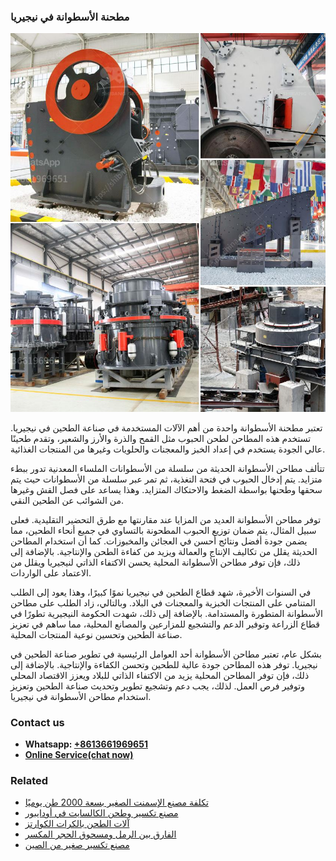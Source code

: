 <h3>مطحنة الأسطوانة في نيجيريا</h3><img src='1701854008.jpg' alt=''><p>تعتبر مطحنة الأسطوانة واحدة من أهم الآلات المستخدمة في صناعة الطحين في نيجيريا. تستخدم هذه المطاحن لطحن الحبوب مثل القمح والذرة والأرز والشعير، وتقدم طحينًا عالي الجودة يستخدم في إعداد الخبز والمعجنات والحلويات وغيرها من المنتجات الغذائية.</p><p>تتألف مطاحن الأسطوانة الحديثة من سلسلة من الأسطوانات الملساء المعدنية تدور ببطء متزايد. يتم إدخال الحبوب في فتحة التغذية، ثم تمر عبر سلسلة من الأسطوانات حيث يتم سحقها وطحنها بواسطة الضغط والاحتكاك المتزايد. وهذا يساعد على فصل القش وغيرها من الشوائب عن الطحين النقي.</p><p>توفر مطاحن الأسطوانة العديد من المزايا عند مقارنتها مع طرق التحضير التقليدية. فعلى سبيل المثال، يتم ضمان توزيع الحبوب المطحونة بالتساوي في جميع أنحاء الطحين، مما يضمن جودة أفضل ونتائج أحسن في العجائن والمخبوزات. كما أن استخدام المطاحن الحديثة يقلل من تكاليف الإنتاج والعمالة ويزيد من كفاءة الطحن والإنتاجية. بالإضافة إلى ذلك، فإن توفر مطاحن الأسطوانة المحلية يحسن الاكتفاء الذاتي لنيجيريا ويقلل من الاعتماد على الواردات.</p><p>في السنوات الأخيرة، شهد قطاع الطحين في نيجيريا نموًا كبيرًا، وهذا يعود إلى الطلب المتنامي على المنتجات الخبزية والمعجنات في البلاد. وبالتالي، زاد الطلب على مطاحن الأسطوانة المتطورة والمستدامة. بالإضافة إلى ذلك، شهدت الحكومة النيجيرية تطورًا في قطاع الزراعة وتوفير الدعم والتشجيع للمزارعين والمصانع المحلية، مما ساهم في تعزيز صناعة الطحين وتحسين نوعية المنتجات المحلية.</p><p>بشكل عام، تعتبر مطاحن الأسطوانة أحد العوامل الرئيسية في تطوير صناعة الطحين في نيجيريا. توفر هذه المطاحن جودة عالية للطحين وتحسن الكفاءة والإنتاجية. بالإضافة إلى ذلك، فإن توفر المطاحن المحلية يزيد من الاكتفاء الذاتي للبلاد ويعزز الاقتصاد المحلي وتوفير فرص العمل. لذلك، يجب دعم وتشجيع تطوير وتحديث صناعة الطحين وتعزيز استخدام مطاحن الأسطوانة في نيجيريا.</p><h3>Contact us</h3><ul><li><strong>Whatsapp:&nbsp;<a href="https://wa.me/8613661969651">+8613661969651</a></strong></li><li><a href="https://swt.shibang-china.com/?git&amp;zhl&amp;مطحنة الأسطوانة في نيجيريا"><strong>Online Service(chat now)</strong></a></li></ul><h3>Related</h3><ul><li><a href='تكلفة مصنع الإسمنت الصغير بسعة 2000 طن يوميًا.md'>تكلفة مصنع الإسمنت الصغير بسعة 2000 طن يوميًا</a></li><li><a href='مصنع تكسير وطحن الكالسايت في أودايبور.md'>مصنع تكسير وطحن الكالسايت في أودايبور</a></li><li><a href='آلات الطحن بالكرات الكوارتز.md'>آلات الطحن بالكرات الكوارتز</a></li><li><a href='الفارق بين الرمل ومسحوق الحجر المكسر.md'>الفارق بين الرمل ومسحوق الحجر المكسر</a></li><li><a href='مصنع تكسير صغير من الصين.md'>مصنع تكسير صغير من الصين</a></li></ul>